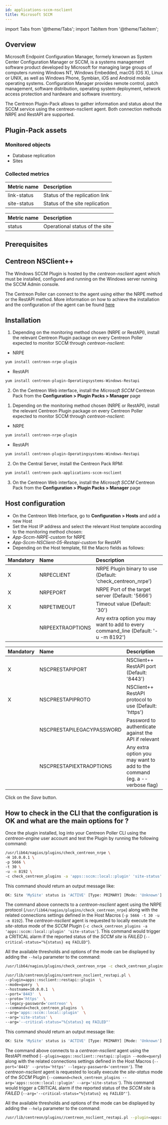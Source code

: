 ```yaml
---
id: applications-sccm-nsclient
title: Microsoft SCCM
---
```

import Tabs from '@theme/Tabs';
import TabItem from '@theme/TabItem';


## Overview

Microsoft Endpoint Configuration Manager, formely knwown as System Center Configuration
Manager or SCCM, is a systems management software product developed by Microsoft for
managing large groups of computers running Windows NT, Windows Embedded, macOS (OS X),
Linux or UNIX, as well as Windows Phone, Symbian, iOS and Android mobile operating systems.
Configuration Manager provides remote control, patch management, software distribution,
operating system deployment, network access protection and hardware and software inventory.

The Centreon Plugin-Pack allows to gather information and status about the SCCM
service using the centreon-nsclient agent. Both connection methods NRPE and RestAPI
are supported.

## Plugin-Pack assets

### Monitored objects

* Database replication
* Sites

### Collected metrics

<Tabs groupId="operating-systems">
<TabItem value="databasereplicationstatus" label="databasereplicationstatus">

| Metric name | Description                    |
| :---------- | :----------------------------- |
| link-status | Status of the replication link |
| site-status | Status of the site replication |

</TabItem>
<TabItem value="sitestatus" label="sitestatus">

| Metric name | Description                    |
| :---------- | :----------------------------- |
| status      | Operational status of the site |

</TabItem>
</Tabs>

## Prerequisites

## Centreon NSClient++

The Windows SCCM Plugin is hosted by the *centreon-nsclient* agent which must be
installed, configured and running on the Windows server running the SCCM Admin console.

The Centreon Poller can connect to the agent using either the NRPE method or the
RestAPI method. More information on how to achieve the installation and the configuration
of the agent can be found [here](../tutorials/centreon-nsclient-tutorial)

## Installation

<Tabs groupId="licence-systems">
<TabItem value="online" label="Online License">

1. Depending on the monitoring method chosen (NRPE or RestAPI), install the relevant Centreon Plugin package on every Centreon
Poller expected to monitor SCCM through *centreon-nsclient*:

* NRPE

```bash
yum install centreon-nrpe-plugin
```

* RestAPI

```bash
yum install centreon-plugin-Operatingsystems-Windows-Restapi
```

2. On the Centreon Web interface, install the *Microsoft SCCM* Centreon Pack from the **Configuration > Plugin Packs > Manager** page

</TabItem>
<TabItem value="offline" label="Offline License">

1. Depending on the monitoring method chosen (NRPE or RestAPI), install the relevant Centreon Plugin package on every Centreon
Poller expected to monitor SCCM through *centreon-nsclient*:

* NRPE

```bash
yum install centreon-nrpe-plugin
```

* RestAPI

```bash
yum install centreon-plugin-Operatingsystems-Windows-Restapi
```

2. On the Central Server, install the Centreon Pack RPM:

```bash
yum install centreon-pack-applications-sccm-nsclient
```

3. On the Centreon Web interface, install the *Microsoft SCCM* Centreon Pack from the **Configuration > Plugin Packs > Manager** page

</TabItem>
</Tabs>

## Host configuration

* On the Centreon Web Interface, go to **Configuration > Hosts** and add a new Host
* Set the Host IP address and select the relevant Host template according to the monitoring method chosen:
* *App-Sccm-NRPE-custom* for NRPE
* *App-Sccm-NSClient-05-Restapi-custom* for RestAPI
* Depending on the Host template, fill the Macro fields as follows:

<Tabs groupId="operating-systems">
<TabItem value="AppSccmNRPEcustom" label="AppSccmNRPEcustom">

| Mandatory | Name             | Description                                                                         |
| :-------- | :--------------- | :---------------------------------------------------------------------------------- |
| X         | NRPECLIENT       | NRPE Plugin binary to use (Default: 'check_centreon_nrpe')                          |
| X         | NRPEPORT         | NRPE Port of the target server (Default: '5666')                                    |
| X         | NRPETIMEOUT      | Timeout value (Default: '30')                                                       |
|           | NRPEEXTRAOPTIONS | Any extra option you may want to add to every command\_line (Default: '-u -m 8192') |

</TabItem>
<TabItem value="AppSccmNSClient05Restapicustom" label="AppSccmNSClient05Restapicustom">

| Mandatory | Name                      | Description                                                                |
| :-------- | :------------------------ | :------------------------------------------------------------------------- |
| X         | NSCPRESTAPIPORT           | NSClient++ RestAPI port (Default: '8443')                                  |
| X         | NSCPRESTAPIPROTO          | NSClient++ RestAPI protocol to use (Default: 'https')                      |
|           | NSCPRESTAPILEGACYPASSWORD | Password to authenticate against the API if relevant                       |
|           | NSCPRESTAPIEXTRAOPTIONS   | Any extra option you may want to add to the command (eg. a --verbose flag) |

</TabItem>
</Tabs>

Click on the *Save* button.

## How to check in the CLI that the configuration is OK and what are the main options for ?

Once the plugin installed, log into your Centreon Poller CLI using the *centreon-engine*
user account and test the Plugin by running the following command:

<Tabs groupId="operating-systems">
<TabItem value="NRPE" label="NRPE">

```bash
/usr/lib64/nagios/plugins/check_centreon_nrpe \
-H 10.0.0.1 \
-p 5666 \
-t 30 \
-u -m 8192 \
-c check_centreon_plugins -a 'apps::sccm::local::plugin' 'site-status' '--critical-status="%{status} eq FAILED"'
```

This command should return an output message like:

```bash
OK: Site 'MySite' status is 'ACTIVE' [Type: PRIMARY] [Mode: 'Unknown'] |
```

The command above connects to a *centreon-nsclient* agent using the NRPE protocol (```/usr/lib64/nagios/plugins/check_centreon_nrpe```) along with
the related connections settings defined in the Host Macros (```-p 5666 -t 30 -u -m 8192```).
The *centreon-nsclient* agent is requested to locally execute the *site-status* mode of the *SCCM* Plugin
(```-c check_centreon_plugins -a 'apps::sccm::local::plugin' 'site-status'```).
This command would trigger a CRITICAL alarm if the reported status of the *SCCM site* is *FAILED* (```--critical-status="%{status} eq FAILED"```).

All the available thresholds and options of the mode can be displayed by adding the  ```--help```
parameter to the command:

```bash
/usr/lib64/nagios/plugins/check_centreon_nrpe -c check_centreon_plugins -a 'apps::sccm::local::plugin' 'site-status' '--help'
```

</TabItem>
<TabItem value="RestAPI" label="RestAPI">

```bash
/usr/lib/centreon/plugins/centreon_nsclient_restapi.pl \
--plugin=apps::nsclient::restapi::plugin  \
--mode=query  \
--hostname=10.0.0.1  \
--port='8443'  \
--proto='https'  \
--legacy-password='centreon' \
--command=check_centreon_plugins  \
--arg='apps::sccm::local::plugin'  \
--arg='site-status' \
--arg='--critical-status="%{status} eq FAILED"'

```
This command should return an output message like:

```bash
OK: Site 'MySite' status is 'ACTIVE' [Type: PRIMARY] [Mode: 'Unknown'] |
```

The command above connects to a *centreon-nsclient* agent using the RestAPI method (```--plugin=apps::nsclient::restapi::plugin --mode=query```)
along with the related connections settings defined in the Host Macros (```--port='8443' --proto='https' --legacy-password='centreon'```).
The *centreon-nsclient* agent is requested to locally execute the *site-status* mode of the *SCCM* Plugin
(```--command=check_centreon_plugins --arg='apps::sccm::local::plugin' --arg='site-status'```).
This command would trigger a CRITICAL alarm if the reported status of the *SCCM site* is *FAILED* (```--arg='--critical-status="%{status} eq FAILED"'```).

All the available thresholds and options of the mode can be displayed by adding the  ```--help```
parameter to the command:

```bash
/usr/lib/centreon/plugins//centreon_nsclient_restapi.pl --plugin=apps::nsclient::restapi::plugin --mode=query --command=check_centreon_plugins --arg='apps::sccm::local::plugin' --arg='site-status' --arg='--help'
```

</TabItem>
</Tabs>